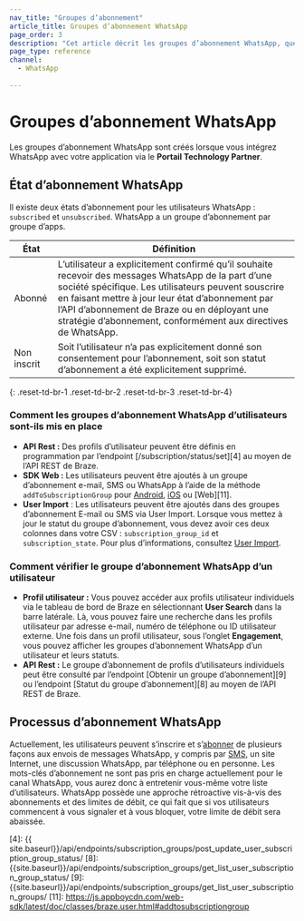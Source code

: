 ```yaml
---
nav_title: "Groupes d’abonnement"
article_title: Groupes d’abonnement WhatsApp
page_order: 3
description: "Cet article décrit les groupes d’abonnement WhatsApp, quels états d’abonnement sont proposés et comment les groupes d’abonnement sont définis."
page_type: reference
channel:
  - WhatsApp
 
---
```


# Groupes d’abonnement WhatsApp

Les groupes d’abonnement WhatsApp sont créés lorsque vous intégrez WhatsApp avec votre application via le **Portail Technology Partner**.

## État d’abonnement WhatsApp

Il existe deux états d’abonnement pour les utilisateurs WhatsApp : `subscribed` et `unsubscribed`. WhatsApp a un groupe d’abonnement par groupe d’apps.

| État | Définition |
| --- | --- |
| Abonné | L’utilisateur a explicitement confirmé qu’il souhaite recevoir des messages WhatsApp de la part d’une société spécifique. Les utilisateurs peuvent souscrire en faisant mettre à jour leur état d’abonnement par l’API d’abonnement de Braze ou en déployant une stratégie d’abonnement, conformément aux directives de WhatsApp. |
| Non inscrit | Soit l’utilisateur n’a pas explicitement donné son consentement pour l’abonnement, soit son statut d’abonnement a été explicitement supprimé. |
{: .reset-td-br-1 .reset-td-br-2 .reset-td-br-3  .reset-td-br-4}

### Comment les groupes d’abonnement WhatsApp d’utilisateurs sont-ils mis en place 

- **API Rest :** Des profils d’utilisateur peuvent être définis en programmation par l’endpoint [/subscription/status/set][4] au moyen de l’API REST de Braze.
- **SDK Web :** Les utilisateurs peuvent être ajoutés à un groupe d’abonnement e-mail, SMS ou WhatsApp à l’aide de la méthode `addToSubscriptionGroup` pour [Android](https://braze-inc.github.io/braze-android-sdk/javadocs/com/braze/BrazeUser.html#addToSubscriptionGroup-java.lang.String-), [iOS](https://appboy.github.io/appboy-ios-sdk/docs/interface_a_b_k_user.html#a74092a50fcda364bb159013d0222e287) ou [Web][11].
- **User Import** : Les utilisateurs peuvent être ajoutés dans des groupes d’abonnement E-mail ou SMS via User Import. Lorsque vous mettez à jour le statut du groupe d’abonnement, vous devez avoir ces deux colonnes dans votre CSV : `subscription_group_id` et `subscription_state`. Pour plus d’informations, consultez [User Import]({{site.baseurl}}/user_guide/data_and_analytics/user_data_collection/user_import/#updating-subscription-group-status).

### Comment vérifier le groupe d’abonnement WhatsApp d’un utilisateur

- **Profil utilisateur :** Vous pouvez accéder aux profils utilisateur individuels via le tableau de bord de Braze en sélectionnant **User Search** dans la barre latérale. Là, vous pouvez faire une recherche dans les profils utilisateur par adresse e-mail, numéro de téléphone ou ID utilisateur externe. Une fois dans un profil utilisateur, sous l’onglet **Engagement**, vous pouvez afficher les groupes d’abonnement WhatsApp d’un utilisateur et leurs statuts.
- **API Rest :** Le groupe d’abonnement de profils d’utilisateurs individuels peut être consulté par l’endpoint [Obtenir un groupe d’abonnement][9] ou l’endpoint [Statut du groupe d’abonnement][8] au moyen de l’API REST de Braze. 

## Processus d’abonnement WhatsApp

Actuellement, les utilisateurs peuvent s’inscrire et s’[abonner]({{site.baseurl}}/user_guide/message_building_by_channel/whatsapp/opt-ins_and_opt-outs/#set-up-opt-ins-for-your-braze-whatsapp-channel) de plusieurs façons aux envois de messages WhatsApp, y compris par [SMS](https://github.com/braze-inc/in-app-message-templates/tree/master/braze-templates/4-sms-capture-modal), un site Internet, une discussion WhatsApp, par téléphone ou en personne. Les mots-clés d’abonnement ne sont pas pris en charge actuellement pour le canal WhatsApp, vous aurez donc à entretenir vous-même votre liste d’utilisateurs. WhatsApp possède une approche rétroactive vis-à-vis des abonnements et des limites de débit, ce qui fait que si vos utilisateurs commencent à vous signaler et à vous bloquer, votre limite de débit sera abaissée. 


[4]: {{ site.baseurl}}/api/endpoints/subscription_groups/post_update_user_subscription_group_status/
[8]: {{site.baseurl}}/api/endpoints/subscription_groups/get_list_user_subscription_group_status/
[9]: {{site.baseurl}}/api/endpoints/subscription_groups/get_list_user_subscription_groups/
[11]: https://js.appboycdn.com/web-sdk/latest/doc/classes/braze.user.html#addtosubscriptiongroup

